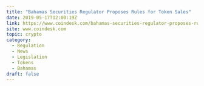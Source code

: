 ```yaml
---
title: "Bahamas Securities Regulator Proposes Rules for Token Sales"
date: 2019-05-17T12:00:19Z
link: https://www.coindesk.com/bahamas-securities-regulator-proposes-rules-for-token-sales?utm_medium=RSS&utm_source=hune
site: www.coindesk.com
topic: crypto
category:
  - Regulation
  - News
  - Legislation
  - Tokens
  - Bahamas
draft: false
---
```

